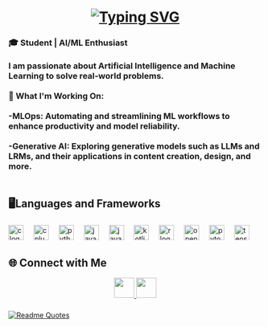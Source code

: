 <h1 align = "center"><a href="https://git.io/typing-svg"><img src="https://readme-typing-svg.demolab.com?font=Fira+Code&weight=600&size=22&duration=2000&pause=500&color=AC4DF7&center=true&width=435&lines=Greetings!!%2C+I'm+Karthikeyan;Welcome+to+my+GitHub+profile!+%F0%9F%8E%89" alt="Typing SVG" /></a></a></a></a><br></h1>

<h3 align="left">🎓 Student | AI/ML Enthusiast<br><br>I am passionate about Artificial Intelligence and Machine Learning to solve real-world problems. <br><br>🔧 What I'm Working On:<br><br>-MLOps: Automating and streamlining ML workflows to enhance productivity and model reliability.<br><br>-Generative AI: Exploring generative models such as LLMs and LRMs, and their applications in content creation, design, and more. <br><br>
</h3>
<h2>🖥️Languages and Frameworks<br></h2>


###

<div align="left">
  <img src="https://cdn.jsdelivr.net/gh/devicons/devicon/icons/c/c-original.svg" height="30" alt="c logo"  />
  <img width="12" />
  <img src="https://cdn.jsdelivr.net/gh/devicons/devicon/icons/cplusplus/cplusplus-original.svg" height="30" alt="cplusplus logo"  />
  <img width="12" />
  <img src="https://cdn.jsdelivr.net/gh/devicons/devicon/icons/python/python-original.svg" height="30" alt="python logo"  />
  <img width="12" />
  <img src="https://cdn.jsdelivr.net/gh/devicons/devicon/icons/java/java-original.svg" height="30" alt="java logo"  />
  <img width="12" />
  <img src="https://cdn.jsdelivr.net/gh/devicons/devicon/icons/javascript/javascript-original.svg" height="30" alt="javascript logo"  />
  <img width="12" />
  <img src="https://cdn.jsdelivr.net/gh/devicons/devicon/icons/kotlin/kotlin-original.svg" height="30" alt="kotlin logo"  />
  <img width="12" />
  <img src="https://cdn.jsdelivr.net/gh/devicons/devicon/icons/r/r-original.svg" height="30" alt="r logo"  />
  <img width="12" />
  <img src="https://cdn.jsdelivr.net/gh/devicons/devicon/icons/opencv/opencv-original.svg" height="30" alt="opencv logo"  />
  <img width="12" />
  <img src="https://cdn.jsdelivr.net/gh/devicons/devicon/icons/pytorch/pytorch-original.svg" height="30" alt="pytorch logo"  />
  <img width="12" />
  <img src="https://cdn.jsdelivr.net/gh/devicons/devicon/icons/tensorflow/tensorflow-original.svg" height="30" alt="tensorflow logo"  />
</div>

###

<h2>🌐 Connect with Me</h2>

<div align="center">
    <a href="mailto:skarthiksubramanian0704@gmail.com">
    <img src="https://img.shields.io/badge/Gmail-333333?style=for-the-badge&logo=gmail&logoColor=red" height = "40px"/>
  </a>
  <a href="https://www.linkedin.com/in/karthik-s-095588259/" target="_blank">
    <img src="https://img.shields.io/badge/LinkedIn-0077B5?style=for-the-badge&logo=linkedin&logoColor=white" target="_blank" height = "40px"/>
  </a>
  <a>
<img src="https://encrypted-tbn0.gstatic.com/images?q=tbn:ANd9GcRdB-EbJVMxRYtNz1i4dn7jOVSfHq-002oe4w&amp;s" class="sFlh5c FyHeAf" alt="Twitter X Logo - Free Vectors &amp; PSDs to Download" jsname="JuXqh" style="max-width: 338px; position: absolute; visibility: hidden;" data-ilt="1729328159427" height="40px"/>
   </a>
</div>

###
[![Readme Quotes](https://quotes-github-readme.vercel.app/api?type=horizontal&theme=dark)](https://github.com/piyushsuthar/github-readme-quotes)
<br clear="both">

###
